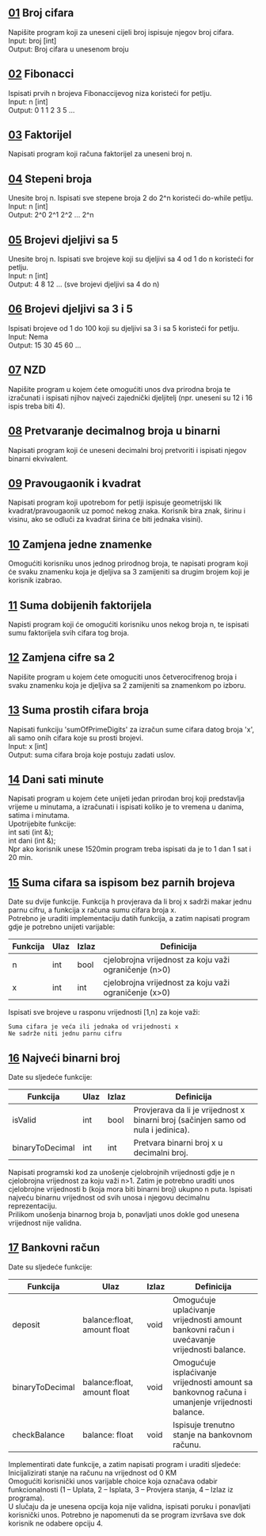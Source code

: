 ## [01](https://github.com/azracaus/Programiranje1/blob/main/Vjezba1/01.cpp) Broj cifara
Napišite program koji za uneseni cijeli broj ispisuje njegov broj cifara. <br/>
Input: broj [int] <br/>
Output: Broj cifara u unesenom broju

## [02](https://github.com/azracaus/Programiranje1/blob/main/Vjezba1/02.cpp) Fibonacci
Ispisati prvih n brojeva Fibonaccijevog niza koristeći for petlju. <br/>
Input: n [int] <br/>
Output: 0 1 1 2 3 5 ...

## [03](https://github.com/azracaus/Programiranje1/blob/main/Vjezba1/03.cpp) Faktorijel
Napisati program koji računa faktorijel za uneseni broj n.
 
## [04](https://github.com/azracaus/Programiranje1/blob/main/Vjezba1/04.cpp) Stepeni broja
Unesite broj n. Ispisati sve stepene broja 2 do 2^n koristeći do-while petlju. <br/>
Input: n [int] <br/>
Output: 2^0 2^1 2^2 ... 2^n

## [05](https://github.com/azracaus/Programiranje1/blob/main/Vjezba1/05.cpp) Brojevi djeljivi sa 5
Unesite broj n. Ispisati sve brojeve koji su djeljivi sa 4 od 1 do n koristeći for petlju. <br/>
Input: n [int] <br/>
Output: 4 8 12 ... (sve brojevi djeljivi sa 4 do n)

## [06](https://github.com/azracaus/Programiranje1/blob/main/Vjezba1/06.cpp) Brojevi djeljivi sa 3 i 5
Ispisati brojeve od 1 do 100 koji su djeljivi sa 3 i sa 5 koristeći for petlju. <br/>
Input: Nema <br/>
Output: 15 30 45 60 ...

## [07](https://github.com/azracaus/Programiranje1/blob/main/Vjezba1/07.cpp) NZD
Napišite program u kojem ćete omogućiti unos dva prirodna broja te izračunati i ispisati njihov najveći zajednički djeljitelj (npr. uneseni su 12 i 16 ispis treba biti 4).

## [08](https://github.com/azracaus/Programiranje1/blob/main/Vjezba1/08.cpp) Pretvaranje decimalnog broja u binarni
Napisati program koji će uneseni decimalni broj pretvoriti i ispisati njegov binarni ekvivalent.

## [09](https://github.com/azracaus/Programiranje1/blob/main/Vjezba1/09.cpp) Pravougaonik i kvadrat
Napisati program koji upotrebom for petlji ispisuje geometrijski lik kvadrat/pravougaonik uz pomoć nekog znaka. Korisnik bira znak, širinu i visinu, ako se odluči za kvadrat širina će biti jednaka visini).

## [10](https://github.com/azracaus/Programiranje1/blob/main/Vjezba1/10.cpp) Zamjena jedne znamenke
Omogućiti korisniku unos jednog prirodnog broja, te napisati program koji će svaku znamenku koja je djeljiva sa 3 zamijeniti sa drugim brojem koji je korisnik izabrao.

## [11](https://github.com/azracaus/Programiranje1/blob/main/Vjezba1/11.cpp) Suma dobijenih faktorijela
Napisti program koji će omogućiti korisniku unos nekog broja n, te ispisati sumu faktorijela svih cifara tog broja.

## [12](https://github.com/azracaus/Programiranje1/blob/main/Vjezba1/12.cpp) Zamjena cifre sa 2
Napišite program u kojem ćete omoguciti unos četverocifrenog broja i svaku znamenku koja je djeljiva sa 2 zamijeniti sa znamenkom po izboru.

## [13](https://github.com/azracaus/Programiranje1/blob/main/Vjezba1/13.cpp) Suma prostih cifara broja
Napisati funkciju 'sumOfPrimeDigits' za izračun sume cifara datog broja 'x', ali samo onih cifara koje su prosti brojevi. <br/>
Input: x [int] <br/>
Output: suma cifara broja koje postuju zadati uslov.

## [14](https://github.com/azracaus/Programiranje1/blob/main/Vjezba1/14.cpp) Dani sati minute
Napisati program u kojem ćete unijeti jedan prirodan broj  koji predstavlja vrijeme u minutama, a izračunati i ispisati koliko je to vremena u danima, satima i minutama. <br/>
Upotrijebite funkcije: <br/>
int sati (int &); <br/>
int dani (int &); <br/>
Npr ako korisnik unese 1520min program treba ispisati da je to 1 dan 1 sat i 20 min.

## [15](https://github.com/azracaus/Programiranje1/blob/main/Vjezba1/14.cpp) Suma cifara sa ispisom bez parnih brojeva
Date su dvije funkcije. Funkcija h provjerava da li broj x sadrži makar jednu parnu cifru, a funkcija x računa sumu cifara broja x. <br/>
Potrebno je uraditi implementaciju datih funkcija, a zatim napisati program gdje je potrebno unijeti varijable: <br/>

| Funkcija | Ulaz | Izlaz |  Definicija |
| --- | --- | --- | ---|
| n | int | bool | cjelobrojna vrijednost za koju važi ograničenje (n>0) | 
| x | int | int | cjelobrojna vrijednost za koju važi ograničenje (x>0) |

Ispisati sve brojeve u rasponu vrijednosti [1,n] za koje važi:

	Suma cifara je veća ili jednaka od vrijednosti x
	Ne sadrže niti jednu parnu cifru


## [16](https://github.com/azracaus/Programiranje1/blob/main/Vjezba1/16.cpp) Najveći binarni broj
Date su sljedeće funkcije: 

| Funkcija | Ulaz | Izlaz |  Definicija |
| --- | --- | --- | ---|
| isValid | int | bool | Provjerava da li je vrijednost x binarni broj (sačinjen samo od nula i jedinica). | 
| binaryToDecimal | int | int | Pretvara binarni broj x u decimalni broj. |

Napisati programski kod za unošenje cjelobrojnih vrijednosti gdje je n  cjelobrojna vrijednost za koju važi n>1.
Zatim je potrebno uraditi unos cjelobrojne vrijednosti b (koja mora biti binarni broj) ukupno n  puta. Ispisati najveću binarnu vrijednost od svih unosa i njegovu decimalnu reprezentaciju. </br>
Prilikom unošenja binarnog broja b, ponavljati unos dokle god unesena vrijednost nije validna.

## [17](https://github.com/azracaus/Programiranje1/blob/main/Vjezba1/17.cpp) Bankovni račun
Date su sljedeće funkcije: 

| Funkcija | Ulaz | Izlaz |  Definicija |
| --- | --- | --- | ---|
| deposit | balance:float, amount float | void | Omogućuje uplaćivanje vrijednosti amount bankovni račun i uvećavanje vrijednosti balance.  | 
| binaryToDecimal | balance:float, amount float | void | Omogućuje isplaćivanje vrijednosti amount sa bankovnog računa i umanjenje vrijednosti balance. |
| checkBalance | balance: float | void | Ispisuje trenutno stanje na bankovnom računu. |

Implementirati date funkcije, a zatim napisati program i uraditi sljedeće: </br>
Inicijalizirati stanje na računu na vrijednost od 0 KM</br>
Omogućiti korisnički unos varijable choice koja označava odabir funkcionalnosti (1 – Uplata, 2 – Isplata, 3 – Provjera stanja, 4 – Izlaz iz programa). </br>
U slučaju da je unesena opcija koja nije validna, ispisati poruku i ponavljati korisnički unos. Potrebno je napomenuti da se program izvršava sve dok korisnik ne odabere opciju 4.
